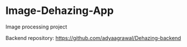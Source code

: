 # Image-Dehazing-App
Image processing project

Backend repository: https://github.com/adyaagrawal/Dehazing-backend
